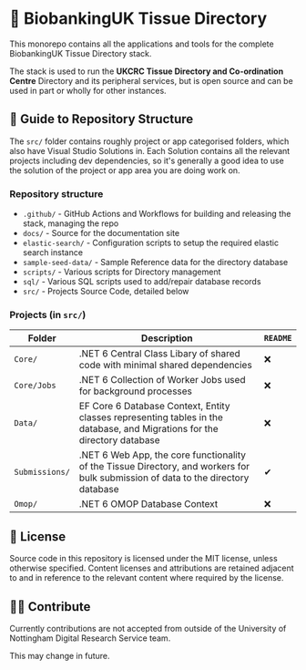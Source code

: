 # 🏥 BiobankingUK Tissue Directory

This monorepo contains all the applications and tools for the complete BiobankingUK Tissue Directory stack.

The stack is used to run the **UKCRC Tissue Directory and Co-ordination Centre** Directory and its peripheral services, but is open source and can be used in part or wholly for other instances.

## 📂 Guide to Repository Structure

The `src/` folder contains roughly project or app categorised folders, which also have Visual Studio Solutions in. Each Solution contains all the relevant projects including dev dependencies, so it's generally a good idea to use the solution of the project or app area you are doing work on.

### Repository structure

- `.github/` - GitHub Actions and Workflows for building and releasing the stack, managing the repo
- `docs/` - Source for the documentation site
- `elastic-search/` - Configuration scripts to setup the required elastic search instance
- `sample-seed-data/` - Sample Reference data for the directory database
- `scripts/` - Various scripts for Directory management
- `sql/` - Various SQL scripts used to add/repair database records
- `src/` - Projects Source Code, detailed below

### Projects (in `src/`)

| Folder                        | Description                                                                                                                                       | `README` |
| ----------------------------- | ------------------------------------------------------------------------------------------------------------------------------------------------- | -------- |
| `Core/`                       | .NET 6 Central Class Libary of shared code with minimal shared dependencies                                                                       | ❌       |
| `Core/Jobs`                   | .NET 6 Collection of Worker Jobs used for background processes                                                                                    | ❌       |
| `Data/`                       | EF Core 6 Database Context, Entity classes representing tables in the database, and Migrations for the directory database                                                                             | ❌       |
| `Submissions/`                | .NET 6 Web App, the core functionality of the Tissue Directory, and workers for bulk submission of data to the directory database                                                                  | ✔        |
| `Omop/`                | .NET 6 OMOP Database Context                                                                  | ❌        |

## 🧾 License

Source code in this repository is licensed under the MIT license, unless otherwise specified. Content licenses and attributions are retained adjacent to and in reference to the relevant content where required by the license.

## 👩‍🏭 Contribute

Currently contributions are not accepted from outside of the University of Nottingham Digital Research Service team.

This may change in future.
